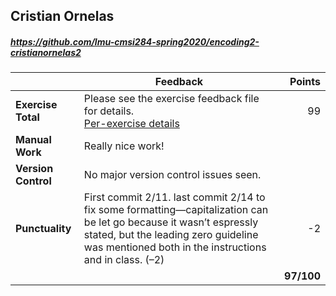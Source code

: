

## Cristian Ornelas

##### https://github.com/lmu-cmsi284-spring2020/encoding2-cristianornelas2

| | Feedback | Points |
| --- | --- | ---: |
| **Exercise Total** | Please see the exercise feedback file for details.<br>[Per-exercise details](./exercise-feedback.tsv) | 99 |
| **Manual Work** | Really nice work! |  |
| **Version Control** | No major version control issues seen. |  |
| **Punctuality** | First commit 2/11. last commit 2/14 to fix some formatting—capitalization can be let go because it wasn’t espressly stated, but the leading zero guideline was mentioned both in the instructions and in class. (–2) | -2 |  |
|  |  | **97/100** | **Total** |
